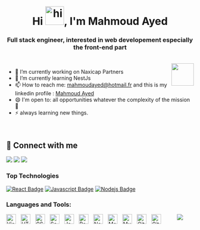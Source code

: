  <h1 align="center"> Hi <img src="https://user-images.githubusercontent.com/1303154/88677602-1635ba80-d120-11ea-84d8-d263ba5fc3c0.gif" width="50px" height="50px" alt="hi">, I'm Mahmoud Ayed </h1>
<h3 align="center"> Full stack engineer, interested in web developement especially the front-end part </h3>

<br>
<img align="right" src="https://user-images.githubusercontent.com/63050133/156676671-d5b2e362-97d4-4404-9447-dd71ddfea82f.gif" width = 60px/>


- 🔭 I’m currently working on Naxicap Partners
- 🌱 I’m currently learning NestJs
- 📫 How to reach me: mahmoudayed@hotmail.fr and this is my linkedin profile : [Mahmoud Ayed](https://tn.linkedin.com/in/mahmoud-ayed-111329207)
- 😄 I'm open to: all opportunities whatever the complexity of the mission :muscle:
- ⚡ always learning new things.

<br>

## 📩 Connect with me
<p align="left">
    <a href="mailto:mahmoudayed@hotmail.fr" title="Hotmail"><img src="https://img.shields.io/badge/gmail-%23F05033.svg?style=for-the-badge&logo=gmail&logoColor=white"/></a>  
     <a href="https://www.linkedin.com/in/mahmoud-ayed-111329207" title="LinkedIn"><img src="https://img.shields.io/badge/linkedin-%230077B5.svg?style=for-the-badge&logo=linkedin&logoColor=white"/></a>  
<a href="https://mahmoudayed.netlify.app/" title="Portfolio"><img src="https://img.shields.io/badge/portfolio-%23F05033.svg?style=for-the-badge&logo=world&logoColor=white"/></a>
 
</p>


### Top Technologies

<!-- TODO: Make technologies links takes you to repositories -->

[![React Badge](https://img.shields.io/badge/-React-61DBFB?style=for-the-badge&labelColor=black&logo=react&logoColor=61DBFB)](#) [![Javascript Badge](https://img.shields.io/badge/-Javascript-F0DB4F?style=for-the-badge&labelColor=black&logo=javascript&logoColor=F0DB4F)](#)  [![Nodejs Badge](https://img.shields.io/badge/-Nodejs-3C873A?style=for-the-badge&labelColor=black&logo=node.js&logoColor=3C873A)](#) 

### Languages and Tools:

<img align="left" alt="Visual Studio Code" width="26px" src="https://cdn.jsdelivr.net/gh/devicons/devicon/icons/vscode/vscode-original.svg" style="padding-right:10px;" />
<img align="left" alt="HTML5" width="26px" src="https://cdn.jsdelivr.net/gh/devicons/devicon/icons/html5/html5-original.svg" style="padding-right:10px;" />
<img align="left" alt="CSS3" width="26px" src="https://cdn.jsdelivr.net/gh/devicons/devicon/icons/css3/css3-original.svg" style="padding-right:10px;" />
<img align="left" alt="Sass" width="26px" src="https://cdn.jsdelivr.net/gh/devicons/devicon/icons/sass/sass-original.svg" style="padding-right:10px;" />
<img align="left" alt="JavaScript" width="26px" src="https://cdn.jsdelivr.net/gh/devicons/devicon/icons/javascript/javascript-original.svg" style="padding-right:10px;" />
<img align="left" alt="React" width="26px" src="https://cdn.jsdelivr.net/gh/devicons/devicon/icons/react/react-original.svg" style="padding-right:10px;" />
<img align="left" alt="Node.js" width="26px" src="https://cdn.jsdelivr.net/gh/devicons/devicon/icons/nodejs/nodejs-original.svg" style="padding-right:10px;" />
<img align="left" alt="MongoDB" width="26px" src="https://cdn.jsdelivr.net/gh/devicons/devicon/icons/mongodb/mongodb-original.svg" style="padding-right:10px;" />
<img align="left" alt="MySQL" width="26px" src="https://cdn.jsdelivr.net/gh/devicons/devicon/icons/mysql/mysql-original.svg" style="padding-right:10px;" />
<img align="left" alt="Git" width="26px" src="https://cdn.jsdelivr.net/gh/devicons/devicon/icons/git/git-original.svg" style="padding-right:10px;" />
<img align="left" alt="GitHub" width="26px" src="https://user-images.githubusercontent.com/3369400/139448065-39a229ba-4b06-434b-bc67-616e2ed80c8f.png" style="padding-right:10px;" />


<!--<h3 align="center">Visitors (Since 2023/02/03)</h3>-->
<p align="center">
	<img src="https://count.getloli.com/get/@ayma5001?theme=rule34"> <br/>

</p>

